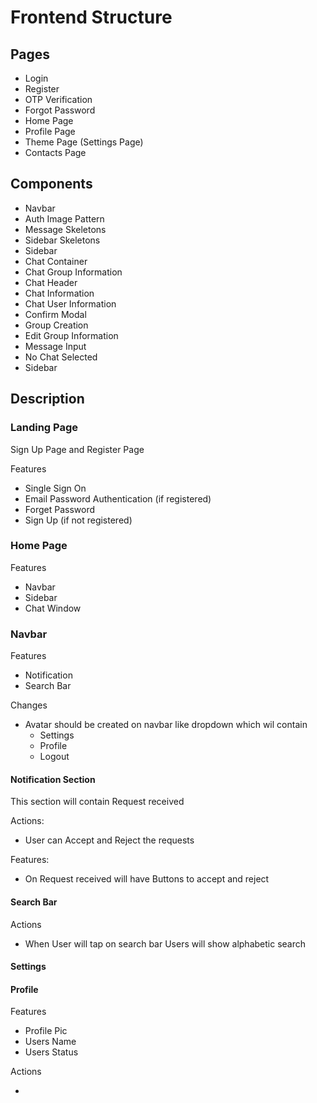 <h1>Frontend Structure</h1>

<h2>Pages</h2>

<ul>
    <li>Login</li>
    <li>Register</li>
    <li>OTP Verification</li>
    <li>Forgot Password</li>
    <li>Home Page</li>
    <li>Profile Page</li>
    <li>Theme Page (Settings Page)</li>
    <li>Contacts Page</li>
</ul>

<h2>Components</h2>

<ul>
    <li>Navbar</li>
    <li>Auth Image Pattern</li>
    <li>Message Skeletons</li>
    <li>Sidebar Skeletons</li>
    <li>Sidebar</li>
    <li>Chat Container</li>
    <li>Chat Group Information</li>
    <li>Chat Header</li>
    <li>Chat Information</li>
    <li>Chat User Information</li>
    <li>Confirm Modal</li>
    <li>Group Creation</li>
    <li>Edit Group Information</li>
    <li>Message Input</li>
    <li>No Chat Selected</li>
    <li>Sidebar</li>
</ul>

<h2>Description</h2>

### Landing Page

Sign Up Page and Register Page

Features

- Single Sign On
- Email Password Authentication (if registered)
- Forget Password
- Sign Up (if not registered)

### Home Page

Features

- Navbar
- Sidebar
- Chat Window

### Navbar

Features

- Notification
- Search Bar

Changes

- Avatar should be created on navbar like dropdown which wil contain
  - Settings
  - Profile
  - Logout

#### Notification Section

This section will contain Request received

Actions:

- User can Accept and Reject the requests

Features:

- On Request received will have Buttons to accept and reject

#### Search Bar

Actions

- When User will tap on search bar Users will show alphabetic search

#### Settings

#### Profile

Features

- Profile Pic
- Users Name
- Users Status

Actions

-
